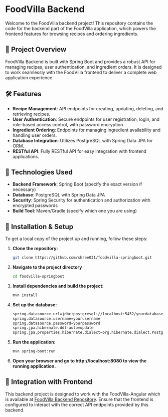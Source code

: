 # FoodVilla Backend

Welcome to the FoodVilla backend project! This repository contains the code for the backend part of the FoodVilla application, which powers the frontend features for browsing recipes and ordering ingredients.

## 🚀 Project Overview

FoodVilla Backend is built with Spring Boot and provides a robust API for managing recipes, user authentication, and ingredient orders. It is designed to work seamlessly with the FoodVilla frontend to deliver a complete web application experience.

## 🛠️ Features

- **Recipe Management**: API endpoints for creating, updating, deleting, and retrieving recipes.
- **User Authentication**: Secure endpoints for user registration, login, and role-based access control, with password encryption.
- **Ingredient Ordering**: Endpoints for managing ingredient availability and handling user orders.
- **Database Integration**: Utilizes PostgreSQL with Spring Data JPA for ORM.
- **RESTful API**: Fully RESTful API for easy integration with frontend applications.

## 🧰 Technologies Used

- **Backend Framework**: Spring Boot (specify the exact version if necessary)
- **Database**: PostgreSQL with Spring Data JPA
- **Security**: Spring Security for authentication and authorization with encrypted passwords
- **Build Tool**: Maven/Gradle (specify which one you are using)

## 🔧 Installation & Setup

To get a local copy of the project up and running, follow these steps:

1. **Clone the repository:**

   ```bash
   git clone https://github.com/shree031/foodvilla-springboot.git
   ```
2. **Navigate to the project directory**
   ```bash
   cd foodvilla-springboot
   ```
3. **Install dependencies and build the project:**
   ```bash
   mvn install
   ```
4. **Set up the database:**
   ```bash
   spring.datasource.url=jdbc:postgresql://localhost:5432/yourdatabase
   spring.datasource.username=yourusername
   spring.datasource.password=yourpassword
   spring.jpa.hibernate.ddl-auto=update
   spring.jpa.properties.hibernate.dialect=org.hibernate.dialect.PostgreSQLDialect
   ```
5. **Run the application:**
   ```bash
   mvn spring-boot:run
   ```
6. **Open your browser and go to http://localhost:8080 to view the running application.**

## 🔗 Integration with Frontend

This backend project is designed to work with the FoodVilla-Angular which is available at [FoodVilla Backend Repository](https://github.com/shree031/foodvilla-angular). Ensure that the frontend is configured to interact with the correct API endpoints provided by this backend.
